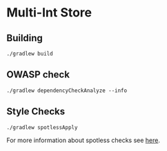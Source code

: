 # Multi-Int Store

## Building
`./gradlew build`

## OWASP check
`./gradlew dependencyCheckAnalyze --info`
## Style Checks
`./gradlew spotlessApply`

For more information about spotless checks see 
[here](https://github.com/diffplug/spotless/tree/master/plugin-gradle#custom-rules).
